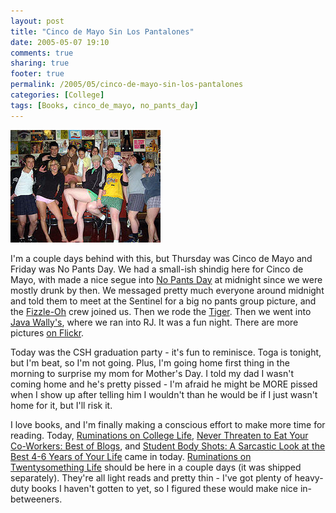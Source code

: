 ```yaml
---
layout: post
title: "Cinco de Mayo Sin Los Pantalones"
date: 2005-05-07 19:10
comments: true
sharing: true
footer: true
permalink: /2005/05/cinco-de-mayo-sin-los-pantalones
categories: [College]
tags: [Books, cinco_de_mayo, no_pants_day]
---
```

<div class="imgRight">
<a href="http://www.flickr.com/photos/brockli/12687351/" title="Photo Sharing"><img src="/files/images/12687351_a21ede7c31_m.jpg" width="240" height="180" alt="Pantless in Java Wally's, ROCKSTAR EDITION" /></a></div>

I'm a couple days behind with this, but Thursday was Cinco de Mayo and Friday was No Pants Day.  We had a small-ish shindig here for Cinco de Mayo, with made a nice segue into <a href="http://www.nopantsday.com/">No Pants Day</a> at midnight since we were mostly drunk by then.  We messaged pretty much everyone around midnight and told them to meet at the Sentinel for a big no pants group picture, and the <a href="http://www.flickr.com/photos/brockli/tags/fizzleoh/">Fizzle-Oh</a> crew joined us.  Then we rode the <a href="http://www.flickr.com/photos/brockli/tags/tiger/">Tiger</a>.  Then we went into <a href="http://www.flickr.com/photos/brockli/tags/javawallys/">Java Wally's</a>, where we ran into RJ.  It was a fun night.  There are more pictures <a href="http://www.flickr.com/photos/brockli/sets/309358/">on Flickr</a>.

Today was the CSH graduation party - it's fun to reminisce.  Toga is tonight, but I'm beat, so I'm not going.  Plus, I'm going home first thing in the morning to surprise my mom for Mother's Day.  I told my dad I wasn't coming home and he's pretty pissed - I'm afraid he might be MORE pissed when I show up after telling him I wouldn't than he would be if I just wasn't home for it, but I'll risk it.

I love books, and I'm finally making a conscious effort to make more time for reading.  Today, <a href="http://www.amazon.com/exec/obidos/tg/detail/-/0743232933/qid=1115507137/sr=8-1/ref=pd_csp_1/103-9902182-2998200?v=glance&s=books&n=507846">Ruminations on College Life</a>, <a href="http://www.amazon.com/exec/obidos/tg/detail/-/1590593219/qid=1115507155/sr=8-1/ref=pd_csp_1/103-9902182-2998200?v=glance&s=books&n=507846">Never Threaten to Eat Your Co-Workers: Best of Blogs</a>, and <a href="http://www.amazon.com/exec/obidos/tg/detail/-/1932133607/qid=1115507142/sr=8-1/ref=pd_csp_1/103-9902182-2998200?v=glance&s=books&n=507846">Student Body Shots: A Sarcastic Look at the Best 4-6 Years of Your Life</a> came in today.  <a href="http://www.amazon.com/exec/obidos/tg/detail/-/0743269632/qid=1115507161/sr=8-1/ref=pd_csp_1/103-9902182-2998200?v=glance&s=books&n=507846">Ruminations on Twentysomething Life</a> should be here in a couple days (it was shipped separately).  They're all light reads and pretty thin - I've got plenty of heavy-duty books I haven't gotten to yet, so I figured these would make nice in-betweeners.
